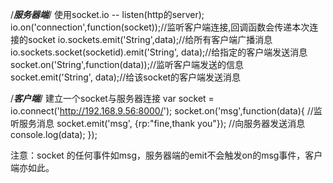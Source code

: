 /***服务器端***/
使用socket.io -- listen(http的server);
io.on('connection',function(socket));//监听客户端连接,回调函数会传递本次连接的socket
io.sockets.emit('String',data);//给所有客户端广播消息
io.sockets.socket(socketid).emit('String', data);//给指定的客户端发送消息
socket.on('String',function(data));//监听客户端发送的信息
socket.emit('String', data);//给该socket的客户端发送消息


/***客户端***/
建立一个socket与服务器连接
var socket = io.connect('http://192.168.9.56:8000/');
socket.on('msg',function(data){
	//监听服务消息
	socket.emit('msg', {rp:"fine,thank you"}); 
	//向服务器发送消息
	console.log(data);
});

注意：socket 的任何事件如msg，服务器端的emit不会触发on的msg事件，客户端亦如此。
